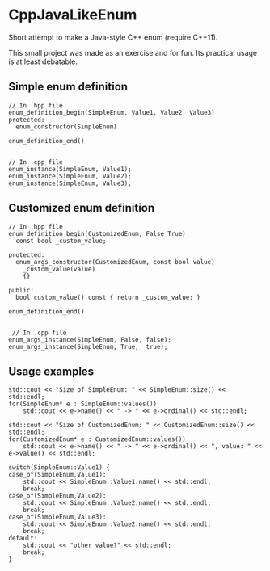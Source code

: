 CppJavaLikeEnum
===============

Short attempt to make a Java-style C++ enum (require C++11).

This small project was made as an exercise and for fun. Its practical usage is at least debatable.

Simple enum definition
---------------

    // In .hpp file
    enum_definition_begin(SimpleEnum, Value1, Value2, Value3)
    protected:
      enum_constructor(SimpleEnum)
    
    enum_definition_end()
    
    
    // In .cpp file
    enum_instance(SimpleEnum, Value1);
    enum_instance(SimpleEnum, Value2);
    enum_instance(SimpleEnum, Value3);
    
Customized enum definition
---------------

    // In .hpp file
    enum_definition_begin(CustomizedEnum, False True)
      const bool _custom_value;

    protected:
      enum_args_constructor(CustomizedEnum, const bool value)
        _custom_value(value)
        {}

    public:
      bool custom_value() const { return _custom_value; }
    
    enum_definition_end()
    
    
     // In .cpp file
    enum_args_instance(SimpleEnum, False, false);
    enum_args_instance(SimpleEnum, True,  true);
    
Usage examples
---------------

    std::cout << "Size of SimpleEnum: " << SimpleEnum::size() << std::endl; 
    for(SimpleEnum* e : SimpleEnum::values())
        std::cout << e->name() << " -> " << e->ordinal() << std::endl;
    
    std::cout << "Size of CustomizedEnum: " << CustomizedEnum::size() << std::endl; 
    for(CustomizedEnum* e : CustomizedEnum::values())
        std::cout << e->name() << " -> " << e->ordinal() << ", value: " << e->value() << std::endl;
        
    switch(SimpleEnum::Value1) {
    case_of(SimpleEnum,Value1):
        std::cout << SimpleEnum::Value1.name() << std::endl;
        break;
    case_of(SimpleEnum,Value2):
        std::cout << SimpleEnum::Value2.name() << std::endl;
        break;
    case_of(SimpleEnum,Value3):
        std::cout << SimpleEnum::Value2.name() << std::endl;
        break;
    default:
        std::cout << "other value?" << std::endl;
        break;
    }
